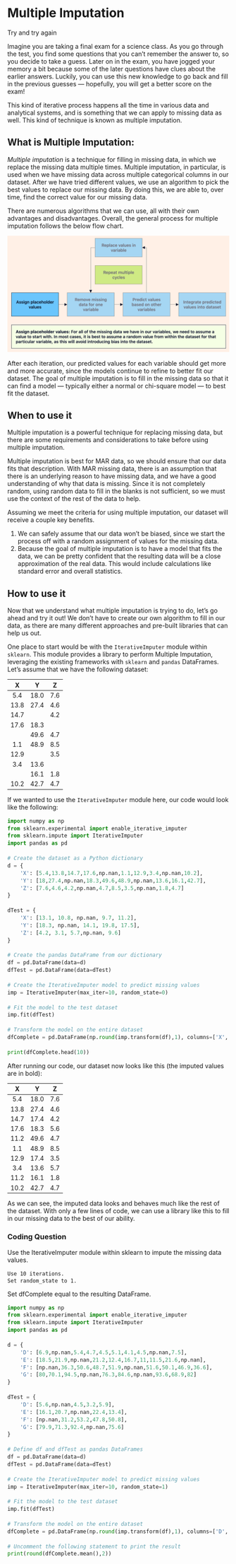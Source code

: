 # Multiple Imputation

Try and try again

Imagine you are taking a final exam for a science class. As you go through the test, you find some questions that you can’t remember the answer to, so you decide to take a guess. Later on in the exam, you have jogged your memory a bit because some of the later questions have clues about the earlier answers. Luckily, you can use this new knowledge to go back and fill in the previous guesses — hopefully, you will get a better score on the exam!

This kind of iterative process happens all the time in various data and analytical systems, and is something that we can apply to missing data as well. This kind of technique is known as multiple imputation.

## What is Multiple Imputation:
_Multiple imputation_ is a technique for filling in missing data, in which we replace the missing data multiple times. Multiple imputation, in particular, is used when we have missing data across multiple categorical columns in our dataset. After we have tried different values, we use an algorithm to pick the best values to replace our missing data. By doing this, we are able to, over time, find the correct value for our missing data.

There are numerous algorithms that we can use, all with their own advantages and disadvantages. Overall, the general process for multiple imputation follows the below flow chart.

![intro](./img/WhatIsMultiImp.png)

After each iteration, our predicted values for each variable should get more and more accurate, since the models continue to refine to better fit our dataset. The goal of multiple imputation is to fill in the missing data so that it can find a model — typically either a normal or chi-square model — to best fit the dataset.

## When to use it
Multiple imputation is a powerful technique for replacing missing data, but there are some requirements and considerations to take before using multiple imputation.

Multiple imputation is best for MAR data, so we should ensure that our data fits that description. With MAR missing data, there is an assumption that there is an underlying reason to have missing data, and we have a good understanding of why that data is missing. Since it is not completely random, using random data to fill in the blanks is not sufficient, so we must use the context of the rest of the data to help.

Assuming we meet the criteria for using multiple imputation, our dataset will receive a couple key benefits.


1. We can safely assume that our data won’t be biased, since we start the process off with a random assignment of values for the missing data.
2. Because the goal of multiple imputation is to have a model that fits the data, we can be pretty confident that the resulting data will be a close approximation of the real data. This would include calculations like standard error and overall statistics.

## How to use it
Now that we understand what multiple imputation is trying to do, let’s go ahead and try it out! We don’t have to create our own algorithm to fill in our data, as there are many different approaches and pre-built libraries that can help us out.

One place to start would be with the `IterativeImputer` module within `sklearn`. This module provides a library to perform Multiple Imputation, leveraging the existing frameworks with `sklearn` and `pandas` DataFrames. Let’s assume that we have the following dataset:

|   X  |   Y  |  Z  |
|:----:|:----:|:---:|
| 5.4  | 18.0 | 7.6 |
| 13.8 | 27.4 | 4.6 |
| 14.7 |      | 4.2 |
| 17.6 | 18.3 |     |
|      | 49.6 | 4.7 |
| 1.1  | 48.9 | 8.5 |
| 12.9 |      | 3.5 |
| 3.4  | 13.6 |     |
|      | 16.1 | 1.8 |
| 10.2 | 42.7 | 4.7 |

If we wanted to use the `IterativeImputer` module here, our code would look like the 
following:
```py
import numpy as np
from sklearn.experimental import enable_iterative_imputer
from sklearn.impute import IterativeImputer
import pandas as pd

# Create the dataset as a Python dictionary
d = {
    'X': [5.4,13.8,14.7,17.6,np.nan,1.1,12.9,3.4,np.nan,10.2],
    'Y': [18,27.4,np.nan,18.3,49.6,48.9,np.nan,13.6,16.1,42.7],
    'Z': [7.6,4.6,4.2,np.nan,4.7,8.5,3.5,np.nan,1.8,4.7]
}

dTest = {
    'X': [13.1, 10.8, np.nan, 9.7, 11.2],
    'Y': [18.3, np.nan, 14.1, 19.8, 17.5],
    'Z': [4.2, 3.1, 5.7,np.nan, 9.6]
}

# Create the pandas DataFrame from our dictionary
df = pd.DataFrame(data=d)
dfTest = pd.DataFrame(data=dTest)

# Create the IterativeImputer model to predict missing values
imp = IterativeImputer(max_iter=10, random_state=0)

# Fit the model to the test dataset
imp.fit(dfTest)

# Transform the model on the entire dataset
dfComplete = pd.DataFrame(np.round(imp.transform(df),1), columns=['X','Y','Z'])

print(dfComplete.head(10))
```

After running our code, our dataset now looks like this (the imputed values are in bold):

|   X  |   Y  |  Z  |
|:----:|:----:|:---:|
| 5.4  | 18.0 | 7.6 |
| 13.8 | 27.4 | 4.6 |
| 14.7 | 17.4 | 4.2 |
| 17.6 | 18.3 | 5.6 |
| 11.2 | 49.6 | 4.7 |
| 1.1  | 48.9 | 8.5 |
| 12.9 | 17.4 | 3.5 |
| 3.4  | 13.6 | 5.7 |
| 11.2 | 16.1 | 1.8 |
| 10.2 | 42.7 | 4.7 |

As we can see, the imputed data looks and behaves much like the rest of the dataset. With only a few lines of code, we can use a library like this to fill in our missing data to the best of our ability.

### Coding Question
Use the IterativeImputer module within sklearn to impute the missing data values.

    Use 10 iterations.
    Set random_state to 1.

Set dfComplete equal to the resulting DataFrame.

```py
import numpy as np
from sklearn.experimental import enable_iterative_imputer
from sklearn.impute import IterativeImputer
import pandas as pd

d = {
    'D': [6.9,np.nan,5.4,4.7,4.5,5.1,4.1,4.5,np.nan,7.5],
    'E': [18.5,21.9,np.nan,21.2,12.4,16.7,11,11.5,21.6,np.nan],
    'F': [np.nan,36.3,50.6,48.7,51.9,np.nan,51.6,50.1,46.9,36.6],
    'G': [80,70.1,94.5,np.nan,76.3,84.6,np.nan,93.6,68.9,82]
}

dTest = {
    'D': [5.6,np.nan,4.5,3.2,5.9],
    'E': [16.1,20.7,np.nan,22.4,13.4],
    'F': [np.nan,31.2,53.2,47.8,50.8],
    'G': [79.9,71.3,92.4,np.nan,75.6]
}

# Define df and dfTest as pandas DataFrames 
df = pd.DataFrame(data=d)
dfTest = pd.DataFrame(data=dTest)

# Create the IterativeImputer model to predict missing values
imp = IterativeImputer(max_iter=10, random_state=1)

# Fit the model to the test dataset
imp.fit(dfTest)

# Transform the model on the entire dataset
dfComplete = pd.DataFrame(np.round(imp.transform(df),1), columns=['D','E','F', 'G'])

# Uncomment the following statement to print the result
print(round(dfComplete.mean(),2))
```


